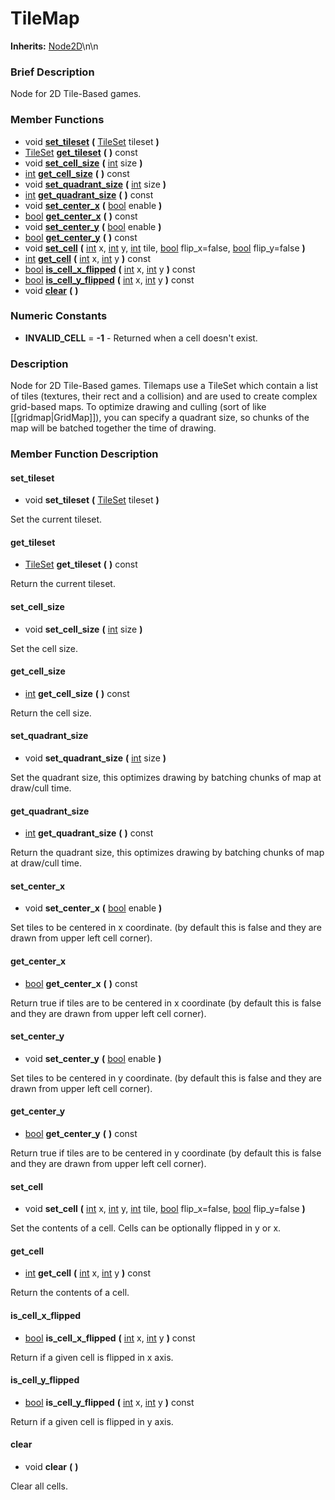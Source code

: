 #  TileMap  
**Inherits:** [Node2D](class_node2d)\\n\\n
###  Brief Description  
Node for 2D Tile-Based games.

###  Member Functions 
  * void  **[set_tileset](#set_tileset)**  **(** [TileSet](class_tileset) tileset  **)**
  * [TileSet](class_tileset)  **[get_tileset](#get_tileset)**  **(** **)** const
  * void  **[set_cell_size](#set_cell_size)**  **(** [int](class_int) size  **)**
  * [int](class_int)  **[get_cell_size](#get_cell_size)**  **(** **)** const
  * void  **[set_quadrant_size](#set_quadrant_size)**  **(** [int](class_int) size  **)**
  * [int](class_int)  **[get_quadrant_size](#get_quadrant_size)**  **(** **)** const
  * void  **[set_center_x](#set_center_x)**  **(** [bool](class_bool) enable  **)**
  * [bool](class_bool)  **[get_center_x](#get_center_x)**  **(** **)** const
  * void  **[set_center_y](#set_center_y)**  **(** [bool](class_bool) enable  **)**
  * [bool](class_bool)  **[get_center_y](#get_center_y)**  **(** **)** const
  * void  **[set_cell](#set_cell)**  **(** [int](class_int) x, [int](class_int) y, [int](class_int) tile, [bool](class_bool) flip_x=false, [bool](class_bool) flip_y=false  **)**
  * [int](class_int)  **[get_cell](#get_cell)**  **(** [int](class_int) x, [int](class_int) y  **)** const
  * [bool](class_bool)  **[is_cell_x_flipped](#is_cell_x_flipped)**  **(** [int](class_int) x, [int](class_int) y  **)** const
  * [bool](class_bool)  **[is_cell_y_flipped](#is_cell_y_flipped)**  **(** [int](class_int) x, [int](class_int) y  **)** const
  * void  **[clear](#clear)**  **(** **)**

###  Numeric Constants  
  * **INVALID_CELL** = **-1** - Returned when a cell doesn't exist.

###  Description  
Node for 2D Tile-Based games. Tilemaps use a TileSet which contain a list of tiles (textures, their rect and a collision) and are used to create complex grid-based maps.
	To optimize drawing and culling (sort of like [[gridmap|GridMap]]), you can specify a quadrant size, so chunks of the map will be batched together the time of drawing.

###  Member Function Description  

#### <a name="set_tileset">set_tileset</a>
  * void  **set_tileset**  **(** [TileSet](class_tileset) tileset  **)**

Set the current tileset.

#### <a name="get_tileset">get_tileset</a>
  * [TileSet](class_tileset)  **get_tileset**  **(** **)** const

Return the current tileset.

#### <a name="set_cell_size">set_cell_size</a>
  * void  **set_cell_size**  **(** [int](class_int) size  **)**

Set the cell size.

#### <a name="get_cell_size">get_cell_size</a>
  * [int](class_int)  **get_cell_size**  **(** **)** const

Return the cell size.

#### <a name="set_quadrant_size">set_quadrant_size</a>
  * void  **set_quadrant_size**  **(** [int](class_int) size  **)**

Set the quadrant size, this optimizes drawing by batching chunks of map at draw/cull time.

#### <a name="get_quadrant_size">get_quadrant_size</a>
  * [int](class_int)  **get_quadrant_size**  **(** **)** const

Return the quadrant size, this optimizes drawing by batching chunks of map at draw/cull time.

#### <a name="set_center_x">set_center_x</a>
  * void  **set_center_x**  **(** [bool](class_bool) enable  **)**

Set tiles to be centered in x coordinate. (by default this is false and they are drawn from upper left cell corner).

#### <a name="get_center_x">get_center_x</a>
  * [bool](class_bool)  **get_center_x**  **(** **)** const

Return true if tiles are to be centered in x coordinate (by default this is false and they are drawn from upper left cell corner).

#### <a name="set_center_y">set_center_y</a>
  * void  **set_center_y**  **(** [bool](class_bool) enable  **)**

Set tiles to be centered in y coordinate. (by default this is false and they are drawn from upper left cell corner).

#### <a name="get_center_y">get_center_y</a>
  * [bool](class_bool)  **get_center_y**  **(** **)** const

Return true if tiles are to be centered in y coordinate (by default this is false and they are drawn from upper left cell corner).

#### <a name="set_cell">set_cell</a>
  * void  **set_cell**  **(** [int](class_int) x, [int](class_int) y, [int](class_int) tile, [bool](class_bool) flip_x=false, [bool](class_bool) flip_y=false  **)**

Set the contents of a cell. Cells can be optionally flipped in y or x.

#### <a name="get_cell">get_cell</a>
  * [int](class_int)  **get_cell**  **(** [int](class_int) x, [int](class_int) y  **)** const

Return the contents of a cell.

#### <a name="is_cell_x_flipped">is_cell_x_flipped</a>
  * [bool](class_bool)  **is_cell_x_flipped**  **(** [int](class_int) x, [int](class_int) y  **)** const

Return if a given cell is flipped in x axis.

#### <a name="is_cell_y_flipped">is_cell_y_flipped</a>
  * [bool](class_bool)  **is_cell_y_flipped**  **(** [int](class_int) x, [int](class_int) y  **)** const

Return if a given cell is flipped in y axis.

#### <a name="clear">clear</a>
  * void  **clear**  **(** **)**

Clear all cells.
